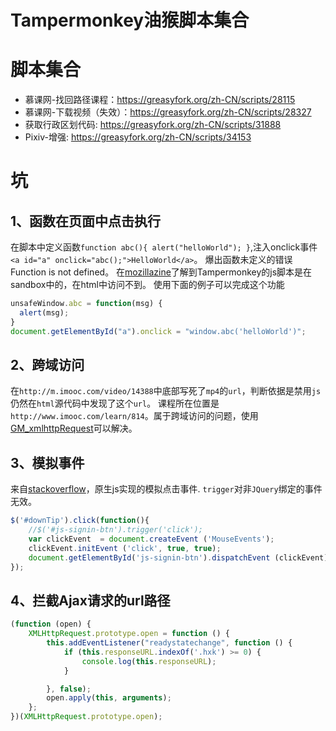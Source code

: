 # Tampermonkey油猴脚本集合


# 脚本集合
- 慕课网-找回路径课程：https://greasyfork.org/zh-CN/scripts/28115
- 慕课网-下载视频（失效）：https://greasyfork.org/zh-CN/scripts/28327
- 获取行政区划代码: https://greasyfork.org/zh-CN/scripts/31888
- Pixiv-增强: https://greasyfork.org/zh-CN/scripts/34153

# 坑
## 1、函数在页面中点击执行
在脚本中定义函数`function abc(){ alert("helloWorld"); }`,注入onclick事件`<a id="a" onclick="abc();">HelloWorld</a>`。
爆出函数未定义的错误Function is not defined。
在[mozillazine](http://forums.mozillazine.org/viewtopic.php?p=2007224)了解到Tampermonkey的js脚本是在sandbox中的，在html中访问不到。
使用下面的例子可以完成这个功能
```js
unsafeWindow.abc = function(msg) {
  alert(msg);
}
document.getElementById("a").onclick = "window.abc('helloWorld')";
```

## 2、跨域访问
在`http://m.imooc.com/video/14388`中底部写死了`mp4`的`url`，判断依据是禁用`js`仍然在`html`源代码中发现了这个`url`。
课程所在位置是`http://www.imooc.com/learn/814`。属于跨域访问的问题，使用[GM_xmlhttpRequest](https://wiki.greasespot.net/GM_xmlhttpRequest)可以解决。

## 3、模拟事件
来自[stackoverflow](http://stackoverflow.com/questions/24025165/simulating-a-mousedown-click-mouseup-sequence-in-tampermonkey)，原生js实现的模拟点击事件.
`trigger`对非`JQuery`绑定的事件无效。
```js
$('#downTip').click(function(){
	//$('#js-signin-btn').trigger('click');
    var clickEvent  = document.createEvent ('MouseEvents');
    clickEvent.initEvent ('click', true, true);
    document.getElementById('js-signin-btn').dispatchEvent (clickEvent);
});
```

## 4、拦截Ajax请求的url路径
```js
(function (open) {
    XMLHttpRequest.prototype.open = function () {
        this.addEventListener("readystatechange", function () {
            if (this.responseURL.indexOf('.hxk') >= 0) {
                console.log(this.responseURL);
            }

        }, false);
        open.apply(this, arguments);
    };
})(XMLHttpRequest.prototype.open);
```
